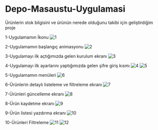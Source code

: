 # Depo-Masaustu-Uygulamasi
Ürünlerin stok bilgisini ve ürünün nerede olduğunu takibi için geliştirdiğim proje

1-Uygulamamın İkonu
![1](https://user-images.githubusercontent.com/71719411/184486087-93695b21-f931-45f4-9ce0-0b2f7e84e1f8.png)

2-Uygulamamın başlangıç animasyonu
![2](https://user-images.githubusercontent.com/71719411/184486219-ff9d94e6-bec0-438f-9ebf-01d65ec3264a.png)

3-Uygulamayı ilk açtığımızda gelen kurulum ekranı
![3](https://user-images.githubusercontent.com/71719411/184486442-abc8d267-bdd4-4033-91b8-764271329611.png)

4-Uygulamayı ilk ayarlarını yaptığımızda gelen şifre giriş kısmı
![4](https://user-images.githubusercontent.com/71719411/184486777-8c271f08-60ef-4648-b8f0-2c55f495b114.png)
![5](https://user-images.githubusercontent.com/71719411/184486845-2f0a0141-0038-4da4-82d1-b7080d9a8d96.png)

5-Uygulamamın menüleri
![6](https://user-images.githubusercontent.com/71719411/184486980-1daed56a-61bd-457a-9e7f-ddd511414c5d.png)

6-Ürünlerin detaylı listeleme ve filtreleme ekranı
![7](https://user-images.githubusercontent.com/71719411/184487158-8b8a8518-5130-4e68-a674-a8cfe34189b8.png)

7-Ürünleri güncelleme ekranı
![8](https://user-images.githubusercontent.com/71719411/184487329-408f8b24-c25e-4dff-8e3e-e20d7f673365.png)

8-Ürün kaydetme ekranı
![9](https://user-images.githubusercontent.com/71719411/184487440-2e374443-dd18-4a91-a9b0-514230c5688a.png)

9-Ürün listesi yazdırma ekranı
![10](https://user-images.githubusercontent.com/71719411/184487726-f72e42bb-a771-4113-85ef-37bb813e6522.png)

10-Ürünleri Filtreleme
![11](https://user-images.githubusercontent.com/71719411/184487817-7235903f-ad16-4bf5-9b9b-a39787392c22.png)
![12](https://user-images.githubusercontent.com/71719411/184487835-bc211c85-9934-477f-b822-53b1caa342a4.png)

